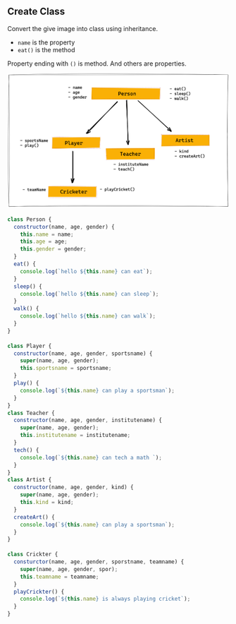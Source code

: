 ## Create Class

Convert the give image into class using inheritance.

- `name` is the property
- `eat()` is the method

Property ending with `()` is method. And others are properties.

![Inheritance](../assets/inheritance.png)

```js
class Person {
  constructor(name, age, gender) {
    this.name = name;
    this.age = age;
    this.gender = gender;
  }
  eat() {
    console.log(`hello ${this.name} can eat`);
  }
  sleep() {
    console.log(`hello ${this.name} can sleep`);
  }
  walk() {
    console.log(`hello ${this.name} can walk`);
  }
}

class Player {
  constructor(name, age, gender, sportsname) {
    super(name, age, gender);
    this.sportsname = sportsname;
  }
  play() {
    console.log(`${this.name} can play a sportsman`);
  }
}
class Teacher {
  constructor(name, age, gender, institutename) {
    super(name, age, gender);
    this.institutename = institutename;
  }
  tech() {
    console.log(`${this.name} can tech a math `);
  }
}
class Artist {
  constructor(name, age, gender, kind) {
    super(name, age, gender);
    this.kind = kind;
  }
  createArt() {
    console.log(`${this.name} can play a sportsman`);
  }
}

class Crickter {
  consturctor(name, age, gender, sporstname, teamname) {
    super(name, age, gender, spor);
    this.teamname = teamname;
  }
  playCrickter() {
    console.log(`${this.name} is always playing cricket`);
  }
}
```
